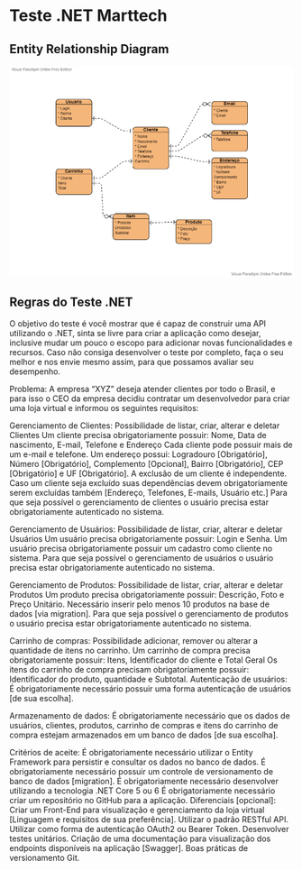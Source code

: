 # Teste .NET Marttech

## Entity Relationship Diagram
<img src="Teste .NET Marttech ERD.png" title="erd teste .net marttech">

## Regras do Teste .NET

O objetivo do teste é você mostrar que é capaz de construir uma API utilizando o .NET, sinta se livre para criar a aplicação como desejar, inclusive mudar um pouco o escopo para adicionar novas funcionalidades e recursos.
Caso não consiga desenvolver o teste por completo, faça o seu melhor e nos envie mesmo assim, para que possamos avaliar seu desempenho.

Problema:
A empresa “XYZ” deseja atender clientes por todo o Brasil, e para isso o CEO da empresa decidiu contratar um desenvolvedor para criar uma loja virtual e informou os seguintes requisitos:

Gerenciamento de Clientes:
Possibilidade de listar, criar, alterar e deletar Clientes
Um cliente precisa obrigatoriamente possuir: Nome, Data de nascimento, E-mail, Telefone e Endereço
Cada cliente pode possuir mais de um e-mail e telefone.
Um endereço possui: Logradouro [Obrigatório], Número [Obrigatório], Complemento [Opcional], Bairro [Obrigatório], CEP [Obrigatório] e UF [Obrigatório].
A exclusão de um cliente é independente. Caso um cliente seja excluído suas dependências devem obrigatoriamente serem excluídas também [Endereço, Telefones, E-mails, Usuário etc.]
Para que seja possível o gerenciamento de clientes o usuário precisa estar obrigatoriamente autenticado no sistema.

Gerenciamento de Usuários:
 Possibilidade de listar, criar, alterar e deletar Usuários
Um usuário precisa obrigatoriamente possuir: Login e Senha.
Um usuário precisa obrigatoriamente possuir um cadastro como cliente no sistema.
Para que seja possível o gerenciamento de usuários o usuário precisa estar obrigatoriamente autenticado no sistema.

Gerenciamento de Produtos:
Possibilidade de listar, criar, alterar e deletar Produtos
Um produto precisa obrigatoriamente possuir: Descrição, Foto e Preço Unitário. Necessário inserir pelo menos 10 produtos na base de dados [via migration].
Para que seja possível o gerenciamento de produtos o usuário precisa estar obrigatoriamente autenticado no sistema.

Carrinho de compras:
 Possibilidade adicionar, remover ou alterar a quantidade de itens no carrinho.
Um carrinho de compra precisa obrigatoriamente possuir: Itens, Identificador do cliente e Total Geral
Os itens do carrinho de compra precisam obrigatoriamente possuir: Identificador do produto, quantidade e Subtotal.
Autenticação de usuários:
É obrigatoriamente necessário possuir uma forma autenticação de usuários [de sua escolha].

Armazenamento de dados:
É obrigatoriamente necessário que os dados de usuários, clientes, produtos, carrinho de compras e itens do carrinho de compra estejam armazenados em um banco de dados [de sua escolha].

Critérios de aceite:
É obrigatoriamente necessário utilizar o Entity Framework para persistir e consultar os dados no banco de dados.
É obrigatoriamente necessário possuir um controle de versionamento de banco de dados [migration].
É obrigatoriamente necessário desenvolver utilizando a tecnologia .NET Core 5 ou 6
É obrigatoriamente necessário criar um repositório no GitHub para a aplicação.
Diferenciais [opcional]:
Criar um Front-End para visualização e gerenciamento da loja virtual [Linguagem e requisitos de sua preferência].
Utilizar o padrão RESTful API.
Utilizar como forma de autenticação OAuth2 ou Bearer Token.
Desenvolver testes unitários.
Criação de uma documentação para visualização dos endpoints disponíveis na aplicação [Swagger].
Boas práticas de versionamento Git.

